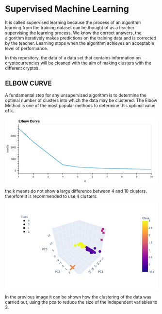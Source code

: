 # Supervised Machine Learning

It is called supervised learning because the process of an algorithm learning from the training dataset can be thought of as a teacher supervising the learning process. We know the correct answers, the algorithm iteratively makes predictions on the training data and is corrected by the teacher. Learning stops when the algorithm achieves an acceptable level of performance.

In this repository, the data of a data set that contains information on cryptocurrencies will be cleaned with the aim of making clusters with the different cryptos.

## ELBOW CURVE
A fundamental step for any unsupervised algorithm is to determine the optimal number of clusters into which the data may be clustered. The Elbow Method is one of the most popular methods to determine this optimal value of k.

![alt text](https://github.com/dani1925/crypto_clustering/blob/master/resources/plot1.png)

the k means do not show a large difference between 4 and 10 clusters. therefore it is recommended to use 4 clusters.


![alt text](https://github.com/dani1925/crypto_clustering/blob/master/resources/plot2.png)

In the previous image it can be shown how the clustering of the data was carried out, using the pca to reduce the size of the independent variables to 3.